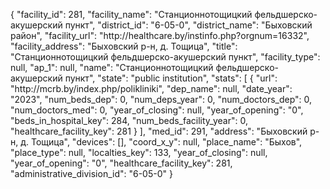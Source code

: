 {
    "facility_id": 281,
    "facility_name": "Станционнотощицкий фельдшерско-акушерский пункт",
    "district_id": "6-05-0",
    "district_name": "Быховский район",
    "facility_url": "http:\/\/healthcare.by\/instinfo.php?orgnum=16332",
    "facility_address": "Быховский р-н, д. Тощица",
    "title": "Станционнотощицкий фельдшерско-акушерский пункт",
    "facility_type": null,
    "ap_1": null,
    "name": "Станционнотощицкий фельдшерско-акушерский пункт",
    "state": "public institution",
    "stats": [
        {
            "url": "http:\/\/mcrb.by\/index.php\/polikliniki",
            "dep_name": null,
            "date_year": "2023",
            "num_beds_dep": 0,
            "num_deps_year": 0,
            "num_doctors_dep": 0,
            "num_doctors_med": 0,
            "year_of_closing": null,
            "year_of_opening": "0",
            "beds_in_hospital_key": 284,
            "num_beds_facility_year": 0,
            "healthcare_facility_key": 281
        }
    ],
    "med_id": 291,
    "address": "Быховский р-н, д. Тощица",
    "devices": [],
    "coord_x_y": null,
    "place_name": "Быхов",
    "place_type": null,
    "localties_key": 133,
    "year_of_closing": null,
    "year_of_opening": "0",
    "healthcare_facility_key": 281,
    "administrative_division_id": "6-05-0"
}